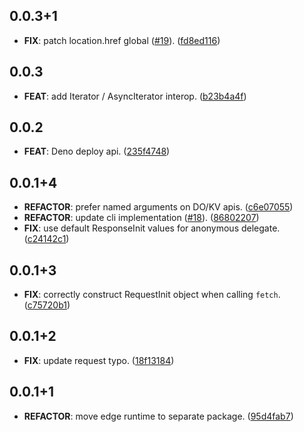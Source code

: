 ## 0.0.3+1

 - **FIX**: patch location.href global ([#19](https://github.com/invertase/dart_edge/issues/19)). ([fd8ed116](https://github.com/invertase/dart_edge/commit/fd8ed116ec22c410bb101be36296be8915888c7a))

## 0.0.3

 - **FEAT**: add Iterator / AsyncIterator interop. ([b23b4a4f](https://github.com/invertase/dart_edge/commit/b23b4a4ff1ab781744b4480d0fbfd286343205f5))

## 0.0.2

 - **FEAT**: Deno deploy api. ([235f4748](https://github.com/invertase/dart_edge/commit/235f4748b0a8dc4cf4240f0b91b230bbabc9004a))

## 0.0.1+4

 - **REFACTOR**: prefer named arguments on DO/KV apis. ([c6e07055](https://github.com/invertase/dart_edge/commit/c6e0705553b1607637fcdd21ee7b316a29dbd2ca))
 - **REFACTOR**: update cli implementation ([#18](https://github.com/invertase/dart_edge/issues/18)). ([86802207](https://github.com/invertase/dart_edge/commit/868022075012814679e68a3a3e48003068db6bb6))
 - **FIX**: use default ResponseInit values for anonymous delegate. ([c24142c1](https://github.com/invertase/dart_edge/commit/c24142c171878e7bfab025bc74c8d4a11358f9da))

## 0.0.1+3

 - **FIX**: correctly construct RequestInit object when calling `fetch`. ([c75720b1](https://github.com/invertase/dart_edge/commit/c75720b1f2af10021b869c561d5b17f82049aba0))

## 0.0.1+2

 - **FIX**: update request typo. ([18f13184](https://github.com/invertase/dart_edge/commit/18f13184999aae3c32a47c2ea9cbee3673aa9dec))

## 0.0.1+1

 - **REFACTOR**: move edge runtime to separate package. ([95d4fab7](https://github.com/invertase/dart_edge/commit/95d4fab74cc7c3902bd737659dfee06d7feab353))

